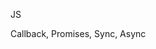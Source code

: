  JS
                                                                                
 Callback,
 Promises,
 Sync, 
 Async
                                                                    
